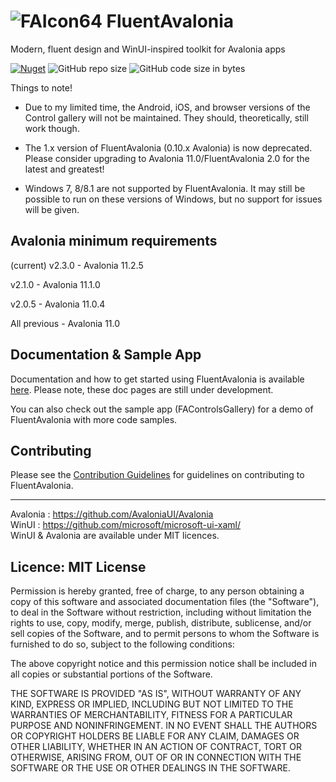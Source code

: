 # ![FAIcon64](https://github.com/amwx/FluentAvalonia/assets/40413319/8bf25961-9bbd-42f0-8fde-e8173b5910c1) FluentAvalonia

Modern, fluent design and WinUI-inspired toolkit for Avalonia apps

[![Nuget](https://img.shields.io/nuget/vpre/FluentAvaloniaUI?color=%236A5ACD&label=FluentAvaloniaUI%20%28nuget%29)](https://www.nuget.org/packages/FluentAvaloniaUI/)
![GitHub repo size](https://img.shields.io/github/repo-size/amwx/FluentAvalonia?color=%234682B4)
![GitHub code size in bytes](https://img.shields.io/github/languages/code-size/amwx/FluentAvalonia?color=%23483D8B)

Things to note!
- Due to my limited time, the Android, iOS, and browser versions of the Control gallery will not be maintained. They should, theoretically, still work though.
- The 1.x version of FluentAvalonia (0.10.x Avalonia) is now deprecated. Please consider upgrading to Avalonia 11.0/FluentAvalonia 2.0 for the latest and greatest!

- Windows 7, 8/8.1 are not supported by FluentAvalonia. It may still be possible to run on these versions of Windows, but no support for issues will be given.


## Avalonia minimum requirements
(current) v2.3.0 - Avalonia 11.2.5

v2.1.0 - Avalonia 11.1.0

v2.0.5 - Avalonia 11.0.4

All previous - Avalonia 11.0

## Documentation & Sample App

Documentation and how to get started using FluentAvalonia is available [here](https://amwx.github.io/FluentAvaloniaDocs). Please note, these doc pages are still under development.

You can also check out the sample app (FAControlsGallery) for a demo of FluentAvalonia with more code samples.

<!-- TODO: Add image here of new app -->

## Contributing
Please see the [Contribution Guidelines](.github/CONTRIBUTING.md) for guidelines on contributing to FluentAvalonia.

<hr />


Avalonia : https://github.com/AvaloniaUI/Avalonia  
WinUI : https://github.com/microsoft/microsoft-ui-xaml/  
WinUI & Avalonia are available under MIT licences.

## Licence: MIT License

Permission is hereby granted, free of charge, to any person obtaining a copy of this software and associated documentation files (the "Software"), to deal in the Software without restriction, including without limitation the rights to use, copy, modify, merge, publish, distribute, sublicense, and/or sell copies of the Software, and to permit persons to whom the Software is furnished to do so, subject to the following conditions:

The above copyright notice and this permission notice shall be included in all copies or substantial portions of the Software.

THE SOFTWARE IS PROVIDED "AS IS", WITHOUT WARRANTY OF ANY KIND, EXPRESS OR IMPLIED, INCLUDING BUT NOT LIMITED TO THE WARRANTIES OF MERCHANTABILITY, FITNESS FOR A PARTICULAR PURPOSE AND NONINFRINGEMENT. IN NO EVENT SHALL THE AUTHORS OR COPYRIGHT HOLDERS BE LIABLE FOR ANY CLAIM, DAMAGES OR OTHER LIABILITY, WHETHER IN AN ACTION OF CONTRACT, TORT OR OTHERWISE, ARISING FROM, OUT OF OR IN CONNECTION WITH THE SOFTWARE OR THE USE OR OTHER DEALINGS IN THE SOFTWARE.
